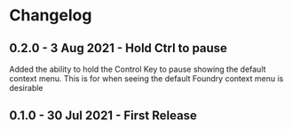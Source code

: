 # Changelog

## 0.2.0 - 3 Aug 2021 - Hold Ctrl to pause

Added the ability to hold the Control Key to pause showing the default context menu. This is for when seeing the default Foundry context menu is desirable

## 0.1.0 - 30 Jul 2021 - First Release
